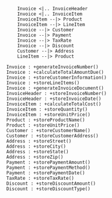 ```classDiagram
    Invoice <|.. InvoiceHeader
    Invoice <|.. InvoiceItem
    InvoiceItem --|> Product
    InvoiceItem --|> LineItem
    Invoice --|> Customer
    Invoice --|> Payment
    Invoice --|> TaxRate
    Invoice --|> Discount
    Customer --|> Address
    LineItem --|> Product
```
    Invoice : +generateInvoiceNumber()
    Invoice : +calculateTotalAmountDue()
    Invoice : +storeCustomerInformation()
    Invoice : +storeLineItems()
    Invoice : +generateInvoiceDocument()
    InvoiceHeader : +storeInvoiceNumber()
    InvoiceHeader : +storeInvoiceDate()
    InvoiceItem : +calculateTotalCost()
    InvoiceItem : +storeQuantity()
    InvoiceItem : +storeUnitPrice()
    Product : +storeProductName()
    Product : +storeUnitPrice()
    Customer : +storeCustomerName()
    Customer : +storeCustomerAddress()
    Address : +storeStreet()
    Address : +storeCity()
    Address : +storeState()
    Address : +storeZip()
    Payment : +storePaymentAmount()
    Payment : +storePaymentMethod()
    Payment : +storePaymentDate()
    TaxRate : +storeTaxRate()
    Discount : +storeDiscountAmount()
    Discount : +storeDiscountType()
